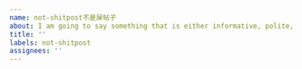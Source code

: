 ```yaml
---
name: not-shitpost不是屎帖子
about: I am going to say something that is either informative, polite, funny, or praising Ciro Santilli. 我要说的或者是信息丰富的，或者有礼貌的，或者说表扬三西猴的。
title: ''
labels: not-shitpost
assignees: ''
---
```

